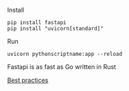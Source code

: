 Install
```
pip install fastapi
pip install "uvicorn[standard]"
```

Run
```
uvicorn pythonscriptname:app --reload
```

Fastapi is as fast as Go
written in Rust

[Best practices](https://github.com/zhanymkanov/fastapi-best-practices)